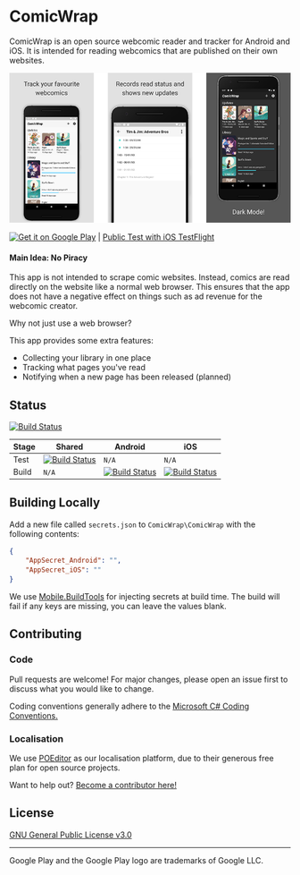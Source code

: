 # ComicWrap

ComicWrap is an open source webcomic reader and tracker for Android and iOS. It is intended for reading webcomics that are published on their own websites.

![promo images](promo.png)

<a href='https://play.google.com/store/apps/details?id=com.jackvine.comicwrap&pcampaignid=pcampaignidMKT-Other-global-all-co-prtnr-py-PartBadge-Mar2515-1'><img alt='Get it on Google Play' src='https://play.google.com/intl/en_au/badges/static/images/badges/en_badge_web_generic.png' width=200/></a> | [Public Test with iOS TestFlight](https://testflight.apple.com/join/w5hTSp9W)

#### Main Idea: No Piracy

This app is not intended to scrape comic websites. Instead, comics are read directly on the website like a normal web browser. This ensures that the app does not have a negative effect on things such as ad revenue for the webcomic creator.

Why not just use a web browser?

This app provides some extra features:
  - Collecting your library in one place
  - Tracking what pages you've read
  - Notifying when a new page has been released (planned)

## Status

[![Build Status](https://jackvine.visualstudio.com/ComicWrap/_apis/build/status/jackv24.ComicWrap?branchName=master)](https://jackvine.visualstudio.com/ComicWrap/_build/latest?definitionId=1&branchName=master)

| Stage | Shared | Android | iOS |
| --- | --- | --- | --- |
| Test | [![Build Status](https://jackvine.visualstudio.com/ComicWrap/_apis/build/status/jackv24.ComicWrap?branchName=master&stageName=Test&jobName=Shared)](https://jackvine.visualstudio.com/ComicWrap/_build/latest?definitionId=1&branchName=master) | `N/A` | `N/A` |
| Build | `N/A` | [![Build Status](https://jackvine.visualstudio.com/ComicWrap/_apis/build/status/jackv24.ComicWrap?branchName=master&stageName=Build&jobName=Android)](https://jackvine.visualstudio.com/ComicWrap/_build/latest?definitionId=1&branchName=master) | [![Build Status](https://jackvine.visualstudio.com/ComicWrap/_apis/build/status/jackv24.ComicWrap?branchName=master&stageName=Build&jobName=iOS)](https://jackvine.visualstudio.com/ComicWrap/_build/latest?definitionId=1&branchName=master) |

## Building Locally

Add a new file called `secrets.json` to `ComicWrap\ComicWrap` with the following contents:

``` json
{
    "AppSecret_Android": "",
    "AppSecret_iOS": ""
}
```

We use [Mobile.BuildTools](https://github.com/dansiegel/Mobile.BuildTools) for injecting secrets at build time. The build will fail if any keys are missing, you can leave the values blank.

## Contributing

### Code

Pull requests are welcome! For major changes, please open an issue first to discuss what you would like to change.

Coding conventions generally adhere to the [Microsoft C# Coding Conventions.](https://docs.microsoft.com/en-us/dotnet/csharp/programming-guide/inside-a-program/coding-conventions)

### Localisation

We use [POEditor](https://poeditor.com/) as our localisation platform, due to their generous free plan for open source projects.

Want to help out? [Become a contributor here!](https://poeditor.com/join/project/PkakOxtZhA)

## License

[GNU General Public License v3.0](https://github.com/jackv24/ComicWrap/blob/master/LICENSE)

---

Google Play and the Google Play logo are trademarks of Google LLC.